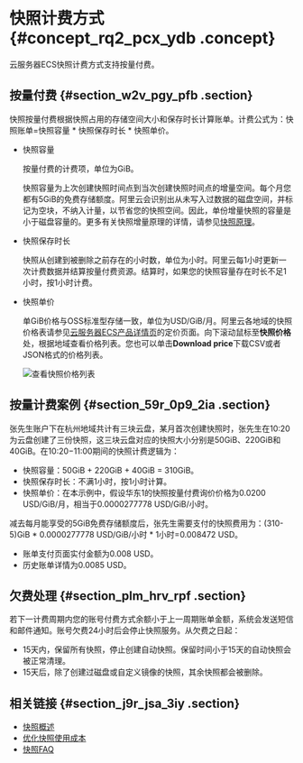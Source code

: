 # 快照计费方式 {#concept_rq2_pcx_ydb .concept}

云服务器ECS快照计费方式支持按量付费。

## 按量付费 {#section_w2v_pgy_pfb .section}

快照按量付费根据快照占用的存储空间大小和保存时长计算账单。计费公式为：快照账单=快照容量 \* 快照保存时长 \* 快照单价。

-   快照容量

    按量付费的计费项，单位为GiB。

    快照容量为上次创建快照时间点到当次创建快照时间点的增量空间。每个月您都有5GiB的免费存储额度。阿里云会识别出从未写入过数据的磁盘空间，并标记为空块，不纳入计量，以节省您的快照空间。因此，单份增量快照的容量是小于磁盘容量的。更多有关快照增量原理的详情，请参见[快照原理](../intl.zh-CN/快照/快照原理.md#)。

-   快照保存时长

    快照从创建到被删除之前存在的小时数，单位为小时。阿里云每1小时更新一次计费数据并结算按量付费资源。结算时，如果您的快照容量存在时长不足1小时，按1小时计费。

-   快照单价

    单GiB价格与OSS标准型存储一致，单位为USD/GiB/月。阿里云各地域的快照价格表请参见[云服务器ECS产品详情页](https://www.alibabacloud.com/product/ecs)的定价页面。向下滚动鼠标至**快照价格**处，根据地域查看价格列表。您也可以单击**Download price**下载CSV或者JSON格式的价格列表。

    ![查看快照价格列表](http://static-aliyun-doc.oss-cn-hangzhou.aliyuncs.com/assets/img/9579/156335037051687_zh-CN.png)


## 按量计费案例 {#section_59r_0p9_2ia .section}

张先生账户下在杭州地域共计有三块云盘，某月首次创建快照时，张先生在10:20为云盘创建了三份快照，这三块云盘对应的快照大小分别是50GiB、220GiB和40GiB。在10:20−11:00期间的快照计费逻辑为：

-   快照容量：50GiB + 220GiB + 40GiB = 310GiB。
-   快照保存时长：不满1小时，按1小时计算。
-   快照单价：在本示例中，假设华东1的快照按量付费询价价格为0.0200 USD/GiB/月，相当于0.0000277778 USD/GiB/小时。

减去每月能享受的5GiB免费存储额度后，张先生需要支付的快照费用为：\(310-5\)GiB \* 0.0000277778 USD/GiB/小时 \* 1小时=0.008472 USD。

-   账单支付页面实付金额为0.008 USD。
-   历史账单详情为0.0085 USD。

## 欠费处理 {#section_plm_hrv_rpf .section}

若下一计费周期内您的账号付费方式余额小于上一周期账单金额，系统会发送短信和邮件通知。账号欠费24小时后会停止快照服务。从欠费之日起：

-   15天内，保留所有快照，停止创建自动快照。保留时间小于15天的自动快照会被正常清理。
-   15天后，除了创建过磁盘或自定义镜像的快照，其余快照都会被删除。

## 相关链接 {#section_j9r_jsa_3iy .section}

-   [快照概述](../intl.zh-CN/快照/快照概述.md#)
-   [优化快照使用成本](../intl.zh-CN/快照/使用快照/优化快照使用成本.md#)
-   [快照FAQ](../intl.zh-CN/快照/常见问题/快照FAQ.md#)

